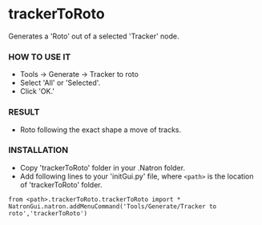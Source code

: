 # trackerToRoto

Generates a 'Roto' out of a selected 'Tracker' node.

### HOW TO USE IT

* Tools -> Generate -> Tracker to roto
* Select 'All' or 'Selected'.
* Click 'OK.'

### RESULT

* Roto following the exact shape a move of tracks.

### INSTALLATION

* Copy 'trackerToRoto' folder in your .Natron folder.
* Add following lines to your 'initGui.py' file, where ``<path>`` is the location of 'trackerToRoto' folder.

```
from <path>.trackerToRoto.trackerToRoto import *
NatronGui.natron.addMenuCommand('Tools/Generate/Tracker to roto','trackerToRoto')
```